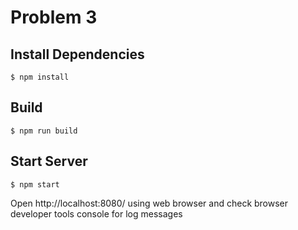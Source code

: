 # Problem 3

## Install Dependencies

```console
$ npm install
```

## Build

```console
$ npm run build
```

## Start Server

```console
$ npm start 
```

Open http://localhost:8080/ using web browser and check browser developer tools console for log messages

